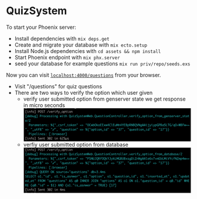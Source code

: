 # QuizSystem

To start your Phoenix server:

  * Install dependencies with `mix deps.get`
  * Create and migrate your database with `mix ecto.setup`
  * Install Node.js dependencies with `cd assets && npm install`
  * Start Phoenix endpoint with `mix phx.server`
  * seed your database for example questions `mix run priv/repo/seeds.exs`
  
Now you can visit [`localhost:4000/questions`](http://localhost:4000/questions) from your browser.


* Visit "/questions" for quiz questions
* There are two ways to verify the option which user given 
  * verify user submitted option from genserver state we get response in micro seconds 
    <br>
    <img src="state.png"
     alt="Markdown Monster icon"
     style="float: left; margin-right: 10px;" />
  * verfiy user submitted option from database 
    <img src="database.png"
      alt="Markdown Monster icon"
      style="float: left; margin-right: 10px;" />

<!-- * initilizing a genserver called Quiz_Server with questions and option ids in the database with following format
  * `[%{"question_id" => "right_option_id"]` -->




<!-- Ready to run in production? Please [check our deployment guides](https://hexdocs.pm/phoenix/deployment.html).

## Learn more

  * Official website: http://www.phoenixframework.org/
  * Guides: https://hexdocs.pm/phoenix/overview.html
  * Docs: https://hexdocs.pm/phoenix
  * Mailing list: http://groups.google.com/group/phoenix-talk
  * Source: https://github.com/phoenixframework/phoenix -->
